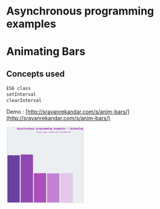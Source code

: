 # Asynchronous programming examples

# Animating Bars
## Concepts used
```
ES6 class
setInterval
clearInterval
```
Demo : [http://sravanrekandar.com/s/anim-bars/](http://sravanrekandar.com/s/anim-bars/)

![bars](https://github.com/sravanrekandar/async-programming-examples/blob/master/anim-bars/anim-bars.png "Logo Title Text 1")
